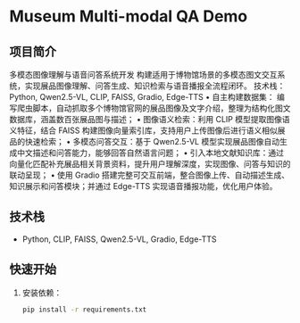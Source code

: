 # Museum Multi-modal QA Demo

## 项目简介
多模态图像理解与语音问答系统开发
构建适用于博物馆场景的多模态图文交互系统，实现展品图像理解、问答生成、知识检索与语音播报全流程闭环。
技术栈：Python, Qwen2.5-VL, CLIP, FAISS, Gradio, Edge-TTS
• 自主构建数据集： 编写爬虫脚本，自动抓取多个博物馆官网的展品图像及文字介绍，整理为结构化图文数据库，涵盖数百张展品图与描述；
• 图像语义检索：利用 CLIP 模型提取图像语义特征，结合 FAISS 构建图像向量索引库，支持用户上传图像后进行语义相似展品的快速检索；
• 多模态问答交互：基于 Qwen2.5-VL 模型实现展品图像自动生成中文描述和问答能力，能够回答自然语言问题；
• 引入本地文献知识库：通过向量化匹配补充展品相关背景资料，提升用户理解深度，实现图像、问答与知识的联动呈现；
• 使用 Gradio 搭建完整可交互前端，整合图像上传、自动描述生成、知识展示和问答模块；并通过 Edge-TTS 实现语音播报功能，优化用户体验。

## 技术栈
- Python, CLIP, FAISS, Qwen2.5-VL, Gradio, Edge-TTS

## 快速开始
1. 安装依赖：
   ```bash
   pip install -r requirements.txt
